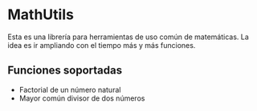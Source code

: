 # MathUtils

Esta es una librería para herramientas de uso común de matemáticas. La idea es ir ampliando con el tiempo más y más funciones.

## Funciones soportadas
- Factorial de un número natural
- Mayor común divisor de dos números
